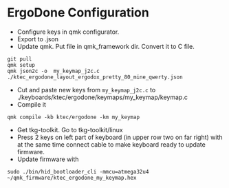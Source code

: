 # ErgoDone Configuration

- Configure keys in qmk configurator.
- Export to .json
- Update qmk. Put file in qmk_framework dir. Convert it to C file.
```
git pull
qmk setup
qmk json2c -o  my_keymap_j2c.c ./ktec_ergodone_layout_ergodox_pretty_80_mine_qwerty.json
```
- Cut and paste new keys from `my_keymap_j2c.c` to ./keyboards/ktec/ergodone/keymaps/my_keymap/keymap.c
- Compile it
```
qmk compile -kb ktec/ergodone -km my_keymap
```
- Get tkg-toolkit. Go to tkg-toolkit/linux
- Press 2 keys on left part of keyboard (in upper row two on far right) with at the same time connect cable to make keyboard ready to update firmware. 
- Update firmware with
```
sudo ./bin/hid_bootloader_cli -mmcu=atmega32u4 ~/qmk_firmware/ktec_ergodone_my_keymap.hex
```